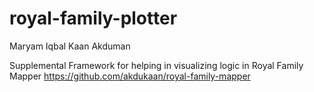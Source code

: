 # royal-family-plotter

Maryam Iqbal Kaan Akduman

Supplemental Framework for helping in visualizing logic in Royal Family Mapper https://github.com/akdukaan/royal-family-mapper
